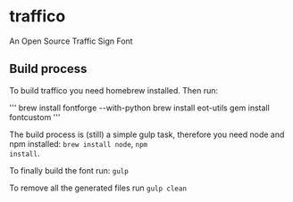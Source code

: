 # traffico
An Open Source Traffic Sign Font

## Build process
To build traffico you need homebrew installed. Then run:

'''
brew install fontforge --with-python
brew install eot-utils
gem install fontcustom
'''

The build process is (still) a simple gulp task, therefore you need node and npm installed:
<code>brew install node</code>, <code>npm install</code>.

To finally build the font run: <code>gulp</code>

To remove all the generated files run <code>gulp clean</code>
